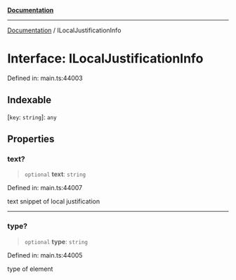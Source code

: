 [**Documentation**](../README.md)

***

[Documentation](../README.md) / ILocalJustificationInfo

# Interface: ILocalJustificationInfo

Defined in: main.ts:44003

## Indexable

\[`key`: `string`\]: `any`

## Properties

### text?

> `optional` **text**: `string`

Defined in: main.ts:44007

text snippet of local justification

***

### type?

> `optional` **type**: `string`

Defined in: main.ts:44005

type of element
